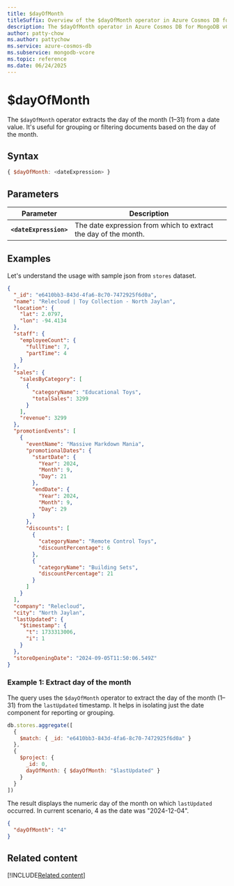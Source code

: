 ```yaml
---
title: $dayOfMonth
titleSuffix: Overview of the $dayOfMonth operator in Azure Cosmos DB for MongoDB vCore
description: The $dayOfMonth operator in Azure Cosmos DB for MongoDB vCore extracts the day of the month from a date.
author: patty-chow
ms.author: pattychow
ms.service: azure-cosmos-db
ms.subservice: mongodb-vcore
ms.topic: reference
ms.date: 06/24/2025
---
```


# $dayOfMonth

The `$dayOfMonth` operator extracts the day of the month (1–31) from a date value. It's useful for grouping or filtering documents based on the day of the month.

## Syntax

```javascript
{ $dayOfMonth: <dateExpression> }
```

## Parameters

| Parameter              | Description                                                     |
| ---------------------- | --------------------------------------------------------------- |
| **`<dateExpression>`** | The date expression from which to extract the day of the month. |

## Examples

Let's understand the usage with sample json from `stores` dataset.

```json
{
  "_id": "e6410bb3-843d-4fa6-8c70-7472925f6d0a",
  "name": "Relecloud | Toy Collection - North Jaylan",
  "location": {
    "lat": 2.0797,
    "lon": -94.4134
  },
  "staff": {
    "employeeCount": {
      "fullTime": 7,
      "partTime": 4
    }
  },
  "sales": {
    "salesByCategory": [
      {
        "categoryName": "Educational Toys",
        "totalSales": 3299
      }
    ],
    "revenue": 3299
  },
  "promotionEvents": [
    {
      "eventName": "Massive Markdown Mania",
      "promotionalDates": {
        "startDate": {
          "Year": 2024,
          "Month": 9,
          "Day": 21
        },
        "endDate": {
          "Year": 2024,
          "Month": 9,
          "Day": 29
        }
      },
      "discounts": [
        {
          "categoryName": "Remote Control Toys",
          "discountPercentage": 6
        },
        {
          "categoryName": "Building Sets",
          "discountPercentage": 21
        }
      ]
    }
  ],
  "company": "Relecloud",
  "city": "North Jaylan",
  "lastUpdated": {
    "$timestamp": {
      "t": 1733313006,
      "i": 1
    }
  },
  "storeOpeningDate": "2024-09-05T11:50:06.549Z"
}
```

### Example 1: Extract day of the month

The query uses the `$dayOfMonth` operator to extract the day of the month (1–31) from the `lastUpdated` timestamp. It helps in isolating just the date component for reporting or grouping.

```javascript
db.stores.aggregate([
  {
    $match: { _id: "e6410bb3-843d-4fa6-8c70-7472925f6d0a" }
  },
  {
    $project: {
      _id: 0,
      dayOfMonth: { $dayOfMonth: "$lastUpdated" }
    }
  }
])
```

The result displays the numeric day of the month on which `lastUpdated` occurred. In current scenario, 4 as the date was "2024-12-04".

```json
{
  "dayOfMonth": "4"
}
```

## Related content

[!INCLUDE[Related content](../includes/related-content.md)]
